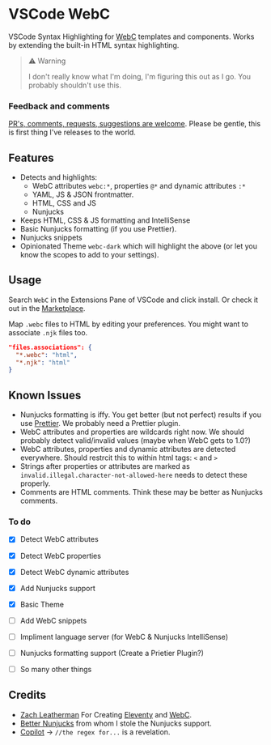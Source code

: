 # VSCode WebC
VSCode Syntax Highlighting for [WebC](https://github.com/11ty/webc) templates and components.
Works by extending the built-in HTML syntax highlighting.

> ⚠️ Warning
> 
> I don't really know what I'm doing, I'm figuring this out as I go.
> You probably shouldn't use this. 
### Feedback and comments
[PR's, comments, requests, suggestions are welcome](https://github.com/dwkns/vscode-webc/issues). Please be gentle, this is first thing I've releases to the world. 


## Features
- Detects and highlights:
  - WebC attributes `webc:*`, properties `@*` and dynamic attributes `:*`
  - YAML, JS & JSON frontmatter. 
  - HTML, CSS and JS 
  - Nunjucks
- Keeps HTML, CSS & JS formatting and IntelliSense
- Basic Nunjucks formatting (if you use Prettier).
- Nunjucks snippets
- Opinionated Theme `webc-dark` which will highlight the above (or let you know the scopes to add to your settings).

## Usage
Search `WebC` in the Extensions Pane of VSCode and click install. Or check it out in the [Marketplace](https://marketplace.visualstudio.com/items?itemName=dwkns.webc).

Map `.webc` files to HTML by editing your preferences. You might want to associate `.njk` files too. 

```json
"files.associations": {
  "*.webc": "html",
  "*.njk": "html"
}
```

## Known Issues
- Nunjucks formatting is iffy. You get better (but not perfect) results if you use [Prettier](https://marketplace.visualstudio.com/items?itemName=esbenp.prettier-vscode). We probably need a Prettier plugin. 
- WebC attributes and properties are wildcards right now. We should probably detect valid/invalid values (maybe when WebC gets to 1.0?) 
- WebC attributes, properties and dynamic attributes are detected everywhere. Should restrcit this to within html tags: `<` and `>`
- Strings after properties or attributes are marked as `invalid.illegal.character-not-allowed-here` needs to detect these properly.
- Comments are HTML comments. Think these may be better as Nunjucks comments.

### To do

- [x] Detect WebC attributes
- [x] Detect WebC properties
- [x] Detect WebC dynamic attributes
- [x] Add Nunjucks support
- [x] Basic Theme
- [ ] Add WebC snippets
- [ ] Impliment language server (for WebC & Nunjucks IntelliSense)
- [ ] Nunjucks formatting support (Create a Prietier Plugin?)
- [ ] So many other things


## Credits
- [Zach Leatherman](https://twitter.com/zachleat) For Creating [Eleventy](https://www.11ty.dev) and [WebC](https://github.com/11ty/webc).
- [Better Nunjucks](https://marketplace.visualstudio.com/items?itemName=ginfuru.better-nunjucks) from whom I stole the Nunjucks support.
- [Copilot](https://github.com/features/copilot) → `//the regex for...` is a revelation.
